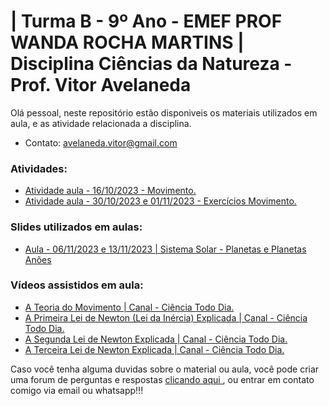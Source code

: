 # | Turma B - 9º Ano - EMEF PROF WANDA ROCHA MARTINS | Disciplina Ciências da Natureza - Prof. Vitor Avelaneda
 Olá pessoal, neste repositório estão disponiveis os materiais utilizados em aula, e as atividade relacionada a disciplina.
 * Contato: avelaneda.vitor@gmail.com

 ### Atividades:
* [Atividade aula - 16/10/2023 - Movimento. ](https://github.com/vitoravelaneda/Estagio_Supervisionado/blob/main/Atividades/aula_09-10-2023_atividade_Movimento.pdf)
* [Atividade aula - 30/10/2023 e 01/11/2023 - Exercícios Movimento. ](https://github.com/vitoravelaneda/Estagio_Supervisionado/blob/main/Atividades/aula_30-10-2023_atividade_exercicios_prova_do_IFRS.pdf)

### Slides utilizados em aulas:
* [Aula - 06/11/2023 e 13/11/2023 | Sistema Solar - Planetas e Planetas Anões ](https://www.canva.com/design/DAFzXXDNr6E/jKFxikEcGOqcXB4sGQ5FaQ/edit?utm_content=DAFzXXDNr6E&utm_campaign=designshare&utm_medium=link2&utm_source=sharebutton)

### Vídeos assistidos em aula:
* [A Teoria do Movimento | Canal - Ciência Todo Dia. ](https://www.youtube.com/watch?v=X6mQcBdFkXQ&list=PLPz6TqSYQzDYuQ3WqF5plmN0rycwcYULm&index=2)
* [A Primeira Lei de Newton (Lei da Inércia) Explicada | Canal - Ciência Todo Dia. ](https://www.youtube.com/watch?v=RoyecFxgwTs&list=PLPz6TqSYQzDYuQ3WqF5plmN0rycwcYULm&index=4)
* [A Segunda Lei de Newton Explicada | Canal - Ciência Todo Dia. ](https://www.youtube.com/watch?v=gS1FnfzG-lg&list=PLPz6TqSYQzDYuQ3WqF5plmN0rycwcYULm&index=5)
* [A Terceira Lei de Newton Explicada | Canal - Ciência Todo Dia. ](https://www.youtube.com/watch?v=Ei6DcLyNuyI&list=PLPz6TqSYQzDYuQ3WqF5plmN0rycwcYULm&index=6)

Caso você tenha alguma duvidas sobre o material ou aula, você pode criar uma forum de perguntas e respostas [ clicando aqui ](https://github.com/vitoravelaneda/Estagio_Supervisionado/issues/new), ou entrar em contato comigo via email ou whatsapp!!!


